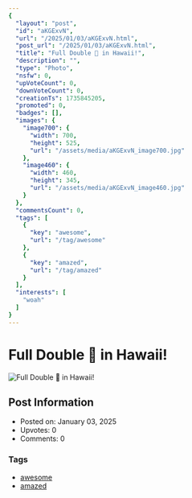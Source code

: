 ```yaml
---
{
  "layout": "post",
  "id": "aKGExvN",
  "url": "/2025/01/03/aKGExvN.html",
  "post_url": "/2025/01/03/aKGExvN.html",
  "title": "Full Double 🌈 in Hawaii!",
  "description": "",
  "type": "Photo",
  "nsfw": 0,
  "upVoteCount": 0,
  "downVoteCount": 0,
  "creationTs": 1735845205,
  "promoted": 0,
  "badges": [],
  "images": {
    "image700": {
      "width": 700,
      "height": 525,
      "url": "/assets/media/aKGExvN_image700.jpg"
    },
    "image460": {
      "width": 460,
      "height": 345,
      "url": "/assets/media/aKGExvN_image460.jpg"
    }
  },
  "commentsCount": 0,
  "tags": [
    {
      "key": "awesome",
      "url": "/tag/awesome"
    },
    {
      "key": "amazed",
      "url": "/tag/amazed"
    }
  ],
  "interests": [
    "woah"
  ]
}
---
```


# Full Double 🌈 in Hawaii!

![Full Double 🌈 in Hawaii!](/assets/media/aKGExvN_image700.jpg)

## Post Information

- Posted on: January 03, 2025
- Upvotes: 0
- Comments: 0

### Tags

- [awesome](/tag/awesome)
- [amazed](/tag/amazed)

